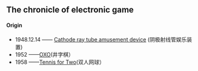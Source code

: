 ## The chronicle of electronic game 
#### Origin
- 1948.12.14  —— [Cathode ray tube amusement device](http://www.pong-story.com/2455992.pdf) (阴极射线管娱乐装置)  
- 1952 ——[OXO](https://zh.wikipedia.org/wiki/OXO)(井字棋）
- 1958 ——[Tennis for Two](https://zh.wikipedia.org/wiki/%E9%9B%99%E4%BA%BA%E7%B6%B2%E7%90%83)(双人网球）
